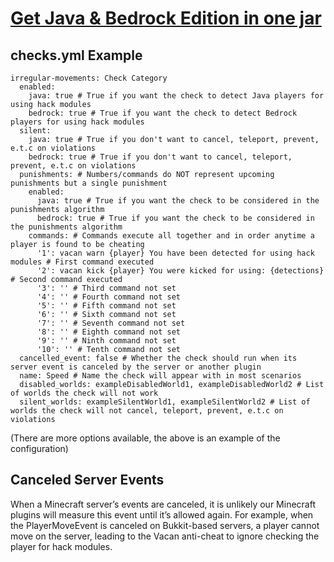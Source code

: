 # <a href="https://www.paypal.com/ncp/payment/EVXKXBD6M5XPC">Get Java & Bedrock Edition in one jar</a>

## checks.yml Example
```
irregular-movements: Check Category
  enabled:
    java: true # True if you want the check to detect Java players for using hack modules
    bedrock: true # True if you want the check to detect Bedrock players for using hack modules
  silent:
    java: true # True if you don't want to cancel, teleport, prevent, e.t.c on violations
    bedrock: true # True if you don't want to cancel, teleport, prevent, e.t.c on violations
  punishments: # Numbers/commands do NOT represent upcoming punishments but a single punishment
    enabled:
      java: true # True if you want the check to be considered in the punishments algorithm
      bedrock: true # True if you want the check to be considered in the punishments algorithm
    commands: # Commands execute all together and in order anytime a player is found to be cheating
      '1': vacan warn {player} You have been detected for using hack modules # First command executed
      '2': vacan kick {player} You were kicked for using: {detections} # Second command executed
      '3': '' # Third command not set
      '4': '' # Fourth command not set
      '5': '' # Fifth command not set
      '6': '' # Sixth command not set
      '7': '' # Seventh command not set
      '8': '' # Eighth command not set
      '9': '' # Ninth command not set
      '10': '' # Tenth command not set
  cancelled_event: false # Whether the check should run when its server event is canceled by the server or another plugin
  name: Speed # Name the check will appear with in most scenarios
  disabled_worlds: exampleDisabledWorld1, exampleDisabledWorld2 # List of worlds the check will not work
  silent_worlds: exampleSilentWorld1, exampleSilentWorld2 # List of worlds the check will not cancel, teleport, prevent, e.t.c on violations
```
(There are more options available, the above is an example of the configuration)
## Canceled Server Events
When a Minecraft server’s events are canceled, it is unlikely our Minecraft plugins will measure this event until it’s allowed again. For example, when the PlayerMoveEvent is canceled on Bukkit-based servers, a player cannot move on the server, leading to the Vacan anti-cheat to ignore checking the player for hack modules.
